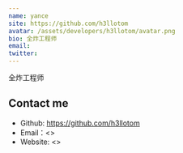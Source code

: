 ```yaml
---
name: yance
site: https://github.com/h3llotom
avatar: /assets/developers/h3llotom/avatar.png
bio: 全炸工程师
email: 
twitter: 
---
```


全炸工程师

## Contact me

- Github: <https://github.com/h3llotom>
- Email：<>
- Website: <>
